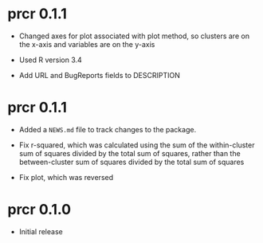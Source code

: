 # prcr 0.1.1

* Changed axes for plot associated with plot method, so clusters are on the x-axis and variables are on the y-axis

* Used R version 3.4

* Add URL and BugReports fields to DESCRIPTION

# prcr 0.1.1

* Added a `NEWS.md` file to track changes to the package.

* Fix r-squared, which was calculated using the sum of the within-cluster sum of squares divided by the total sum of squares, rather than the between-cluster sum of squares divided by the total sum of squares

* Fix plot, which was reversed

# prcr 0.1.0

* Initial release


